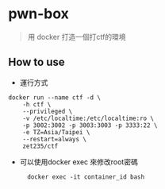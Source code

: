 # pwn-box

> 用 docker 打造一個打ctf的環境

## How to use


* 運行方式

```
docker run --name ctf -d \
    -h ctf \
    --privileged \
    -v /etc/localtime:/etc/localtime:ro \
    -p 3002:3002 -p 3003:3003 -p 3333:22 \
    -e TZ=Asia/Taipei \
    --restart=always \
    zet235/ctf
```

* 可以使用docker exec 來修改root密碼

        docker exec -it container_id bash
